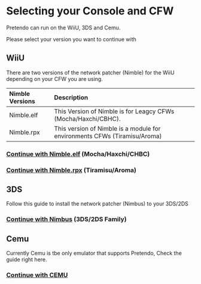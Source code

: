 # Selecting your Console and CFW

Pretendo can run on the WiiU, 3DS and Cemu.

Please select your version you want to continue with

## WiiU

There are two versions of the network patcher (Nimble) for the WiiU depending on your CFW you are using.

| Nimble Versions      | Description                                                                                                                                                        |
| :----------- | :----------------------------------------------------------------------------------------------------------------------------------------------------------------- |
| Nimble.elf  | This Version of Nimble is for Leagcy CFWs (Mocha/Haxchi/CBHC). |
| Nimble.rpx        | This version of Nimble is a module for environments CFWs (Tiramisu/Aroma) |

### [Continue with Nimble.elf](/docs/network-wiiu-legacy)     (Mocha/Haxchi/CHBC)
### [Continue with Nimble.rpx](/docs/network-wiiu-env)     (Tiramisu/Aroma)


## 3DS

Follow this guide to install the network patcher (Nimbus) to your 3DS/2DS

### [Continue with Nimbus](/docs/network-3ds) (3DS/2DS Family)

## Cemu
 
Currently Cemu is tbe only emulator that supports Pretendo, Check the guide right here.

### [Continue with CEMU](/docs/cemu)